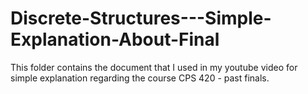 # Discrete-Structures---Simple-Explanation-About-Final
This folder contains the document that I used in my youtube video for simple explanation regarding the course CPS 420 - past finals.
